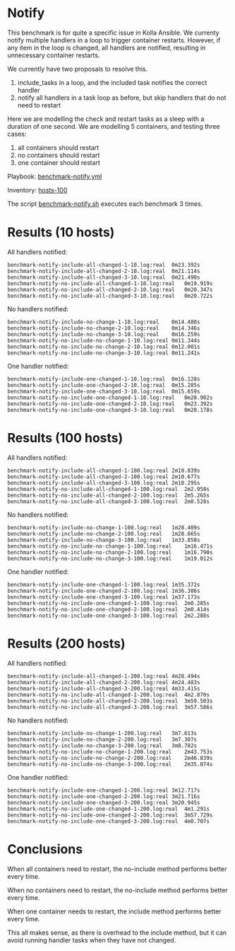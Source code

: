 # Notify

This benchmark is for quite a specific issue in Kolla Ansible. We currenty
notify multiple handlers in a loop to trigger container restarts. However, if
any item in the loop is changed, all handlers are notified, resulting in
unnecessary container restarts.

We currently have two proposals to resolve this.

1. include\_tasks in a loop, and the included task notifies the correct handler
2. notify all handlers in a task loop as before, but skip handlers that do not
   need to restart

Here we are modelling the check and restart tasks as a sleep with a duration of
one second. We are modelling 5 containers, and testing three cases:

1. all containers should restart
2. no containers should restart
3. one container should restart

Playbook: [benchmark-notify.yml](../ansible/benchmark-notify.yml)

Inventory: [hosts-100](../ansible/inventory/hosts-100)

The script [benchmark-notify.sh](../benchmark-notify.sh) executes each
benchmark 3 times.

# Results (10 hosts)

All handlers notified:

```
benchmark-notify-include-all-changed-1-10.log:real	0m23.392s
benchmark-notify-include-all-changed-2-10.log:real	0m21.114s
benchmark-notify-include-all-changed-3-10.log:real	0m21.490s
benchmark-notify-no-include-all-changed-1-10.log:real	0m19.919s
benchmark-notify-no-include-all-changed-2-10.log:real	0m20.347s
benchmark-notify-no-include-all-changed-3-10.log:real	0m20.722s
```

No handlers notified:

```
benchmark-notify-include-no-change-1-10.log:real	0m14.480s
benchmark-notify-include-no-change-2-10.log:real	0m14.346s
benchmark-notify-include-no-change-3-10.log:real	0m16.259s
benchmark-notify-no-include-no-change-1-10.log:real	0m11.344s
benchmark-notify-no-include-no-change-2-10.log:real	0m12.001s
benchmark-notify-no-include-no-change-3-10.log:real	0m11.241s
```

One handler notified:

```
benchmark-notify-include-one-changed-1-10.log:real	0m16.128s
benchmark-notify-include-one-changed-2-10.log:real	0m15.285s
benchmark-notify-include-one-changed-3-10.log:real	0m15.659s
benchmark-notify-no-include-one-changed-1-10.log:real	0m20.902s
benchmark-notify-no-include-one-changed-2-10.log:real	0m23.392s
benchmark-notify-no-include-one-changed-3-10.log:real	0m20.178s
```

# Results (100 hosts)

All handlers notified:

```
benchmark-notify-include-all-changed-1-100.log:real	2m10.839s
benchmark-notify-include-all-changed-2-100.log:real	2m10.677s
benchmark-notify-include-all-changed-3-100.log:real	2m10.295s
benchmark-notify-no-include-all-changed-1-100.log:real	2m2.958s
benchmark-notify-no-include-all-changed-2-100.log:real	2m5.265s
benchmark-notify-no-include-all-changed-3-100.log:real	2m0.528s
```

No handlers notified:

```
benchmark-notify-include-no-change-1-100.log:real	1m28.409s
benchmark-notify-include-no-change-2-100.log:real	1m28.665s
benchmark-notify-include-no-change-3-100.log:real	1m33.858s
benchmark-notify-no-include-no-change-1-100.log:real	1m16.471s
benchmark-notify-no-include-no-change-2-100.log:real	1m16.790s
benchmark-notify-no-include-no-change-3-100.log:real	1m19.012s
```

One handler notified:

```
benchmark-notify-include-one-changed-1-100.log:real	1m35.372s
benchmark-notify-include-one-changed-2-100.log:real	1m36.386s
benchmark-notify-include-one-changed-3-100.log:real	1m37.173s
benchmark-notify-no-include-one-changed-1-100.log:real	2m0.285s
benchmark-notify-no-include-one-changed-2-100.log:real	2m0.414s
benchmark-notify-no-include-one-changed-3-100.log:real	2m2.288s
```

# Results (200 hosts)

All handlers notified:

```
benchmark-notify-include-all-changed-1-200.log:real	4m28.494s
benchmark-notify-include-all-changed-2-200.log:real	4m24.483s
benchmark-notify-include-all-changed-3-200.log:real	4m33.415s
benchmark-notify-no-include-all-changed-1-200.log:real	4m2.870s
benchmark-notify-no-include-all-changed-2-200.log:real	3m59.503s
benchmark-notify-no-include-all-changed-3-200.log:real	3m57.586s
```

No handlers notified:

```
benchmark-notify-include-no-change-1-200.log:real	3m7.613s
benchmark-notify-include-no-change-2-200.log:real	3m7.307s
benchmark-notify-include-no-change-3-200.log:real	3m8.782s
benchmark-notify-no-include-no-change-1-200.log:real	2m43.753s
benchmark-notify-no-include-no-change-2-200.log:real	2m46.839s
benchmark-notify-no-include-no-change-3-200.log:real	2m35.074s
```

One handler notified:

```
benchmark-notify-include-one-changed-1-200.log:real	3m12.717s
benchmark-notify-include-one-changed-2-200.log:real	3m21.716s
benchmark-notify-include-one-changed-3-200.log:real	3m20.945s
benchmark-notify-no-include-one-changed-1-200.log:real	4m1.291s
benchmark-notify-no-include-one-changed-2-200.log:real	3m57.729s
benchmark-notify-no-include-one-changed-3-200.log:real	4m0.707s
```

# Conclusions

When all containers need to restart, the no-include method performs better
every time.

When no containers need to restart, the no-include method performs better every
time.

When one container needs to restart, the include method performs better every
time.

This all makes sense, as there is overhead to the include method, but it can
avoid running handler tasks when they have not changed.
